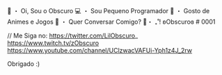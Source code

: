 🖤 ・ Oi, Sou o Obscuro
💻 ・ Sou Pequeno Programador 
🎥 ・ Gosto de Animes e Jogos
📱   ・ Quer Conversar Comigo?
🏴・ ₊˚! ʚObscuroɞ # 0001

// Me Siga no:
https://twitter.com/LilObscuro_
https://www.twitch.tv/zObscuro
https://www.youtube.com/channel/UClzwacVAFUi-Yph1z4J_2rw 

Obrigado :)
